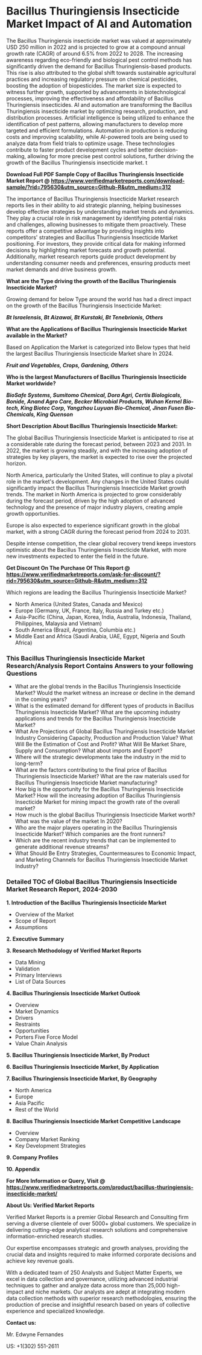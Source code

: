 <meta name="title" content="Global  Bacillus Thuringiensis Insecticide Market Impact of AI and Automation"><meta name="description" content="  The Bacillus Thuringiensis insecticide market was valued at approximately USD 250 million in 2022 and is projected to grow at a compound annual growth rate (CAGR) of ar"><meta name="title" content=" Bacillus Thuringiensis Insecticide Market Size, Share, Scope, Trends, Growth, Opportunities, Analysis, Forecast"> <h1>Bacillus Thuringiensis Insecticide Market Impact of AI and Automation</h1> The Bacillus Thuringiensis insecticide market was valued at approximately USD 250 million in 2022 and is projected to grow at a compound annual growth rate (CAGR) of around 6.5% from 2022 to 2028. The increasing awareness regarding eco-friendly and biological pest control methods has significantly driven the demand for Bacillus Thuringiensis-based products. This rise is also attributed to the global shift towards sustainable agricultural practices and increasing regulatory pressure on chemical pesticides, boosting the adoption of biopesticides. The market size is expected to witness further growth, supported by advancements in biotechnological processes, improving the effectiveness and affordability of Bacillus Thuringiensis insecticides. AI and automation are transforming the Bacillus Thuringiensis insecticide market by optimizing research, production, and distribution processes. Artificial intelligence is being utilized to enhance the identification of pest patterns, allowing manufacturers to develop more targeted and efficient formulations. Automation in production is reducing costs and improving scalability, while AI-powered tools are being used to analyze data from field trials to optimize usage. These technologies contribute to faster product development cycles and better decision-making, allowing for more precise pest control solutions, further driving the growth of the Bacillus Thuringiensis insecticide market. t</p><p id="" class=""><strong>Download Full PDF Sample Copy of Bacillus Thuringiensis Insecticide Market Report @ <a href="https://www.verifiedmarketreports.com/download-sample/?rid=795630&utm_source=Github-R&utm_medium=312" target="_blank">https://www.verifiedmarketreports.com/download-sample/?rid=795630&utm_source=Github-R&utm_medium=312</a></strong></p><p>The importance of&nbsp;Bacillus Thuringiensis Insecticide Market research reports lies in their ability to aid strategic planning, helping businesses develop effective strategies by understanding market trends and dynamics. They play a crucial role in risk management by identifying potential risks and challenges, allowing businesses to mitigate them proactively. These reports offer a competitive advantage by providing insights into competitors' strategies and Bacillus Thuringiensis Insecticide Market positioning. For investors, they provide critical data for making informed decisions by highlighting market forecasts and growth potential. Additionally, market research reports guide product development by understanding consumer needs and preferences, ensuring products meet market demands and drive business growth.</p><p><strong>What are the&nbsp;Type driving the growth of the Bacillus Thuringiensis Insecticide Market?</strong></p><p id="" class="">Growing demand for below Type around the world has had a direct impact on the growth of the Bacillus Thuringiensis Insecticide Market:</p><em><strong>Bt Israelensis, Bt Aizawai, Bt Kurstaki, Bt Tenebrionis, Others</strong></em></p><strong>What are the&nbsp;Applications&nbsp;of Bacillus Thuringiensis Insecticide Market available in the Market?</strong></p><p id="" class="">Based on Application the Market is categorized into Below types that held the largest Bacillus Thuringiensis Insecticide Market share In 2024.</p><em><strong>Fruit and Vegetables, Crops, Gardening, Others</strong></em></p><strong>Who is the largest Manufacturers of Bacillus Thuringiensis Insecticide Market worldwide?</strong></p><p><em><strong>BioSafe Systems, Sumitomo Chemical, Dora Agri, Certis Biologicals, Bonide, Anand Agro Care, Becker Microbial Products, Wuhan Kernel Bio-tech, King Biotec Corp, Yangzhou Luyuan Bio-Chemical, Jinan Fusen Bio-Chemicals, King Quenson</strong></em></p><p id="" class=""><strong>Short Description About Bacillus Thuringiensis Insecticide Market:</strong></p><p>The global Bacillus Thuringiensis Insecticide Market is anticipated to rise at a considerable rate during the forecast period, between 2023 and 2031. In 2022, the market is growing steadily, and with the increasing adoption of strategies by key players, the market is expected to rise over the projected horizon.</p><p>North America, particularly the United States, will continue to play a pivotal role in the market's development. Any changes in the United States could significantly impact the Bacillus Thuringiensis Insecticide Market growth trends. The market in North America is projected to grow considerably during the forecast period, driven by the high adoption of advanced technology and the presence of major industry players, creating ample growth opportunities.</p><p>Europe is also expected to experience significant growth in the global market, with a strong CAGR during the forecast period from 2024 to 2031.</p><p>Despite intense competition, the clear global recovery trend keeps investors optimistic about the Bacillus Thuringiensis Insecticide Market, with more new investments expected to enter the field in the future.</p><p id="" class=""><strong>Get Discount On The Purchase Of This Report @ <a href="https://www.verifiedmarketreports.com/ask-for-discount/?rid=795630&utm_source=Github-R&utm_medium=312" target="_blank">https://www.verifiedmarketreports.com/ask-for-discount/?rid=795630&utm_source=Github-R&utm_medium=312</a></strong></p>Which regions are leading the Bacillus Thuringiensis Insecticide Market?</p><ul><li>North America (United States, Canada and Mexico)</li><li>Europe (Germany, UK, France, Italy, Russia and Turkey etc.)</li><li>Asia-Pacific (China, Japan, Korea, India, Australia, Indonesia, Thailand, Philippines, Malaysia and Vietnam)</li><li>South America (Brazil, Argentina, Columbia etc.)</li><li>Middle East and Africa (Saudi Arabia, UAE, Egypt, Nigeria and South Africa)</li></ul><h3 id="" class="">This Bacillus Thuringiensis Insecticide Market Research/Analysis Report Contains Answers to your following Questions</h3><ul><li>What are the global trends in the Bacillus Thuringiensis Insecticide Market? Would the market witness an increase or decline in the demand in the coming years?</li><li>What is the estimated demand for different types of products in Bacillus Thuringiensis Insecticide Market? What are the upcoming industry applications and trends for the Bacillus Thuringiensis Insecticide Market?</li><li>What Are Projections of Global Bacillus Thuringiensis Insecticide Market Industry Considering Capacity, Production and Production Value? What Will Be the Estimation of Cost and Profit? What Will Be Market Share, Supply and Consumption? What about imports and Export?</li><li>Where will the strategic developments take the industry in the mid to long-term?</li><li>What are the factors contributing to the final price of Bacillus Thuringiensis Insecticide Market? What are the raw materials used for Bacillus Thuringiensis Insecticide Market manufacturing?</li><li>How big is the opportunity for the Bacillus Thuringiensis Insecticide Market? How will the increasing adoption of Bacillus Thuringiensis Insecticide Market for mining impact the growth rate of the overall market?</li><li>How much is the global Bacillus Thuringiensis Insecticide Market worth? What was the value of the market In 2020?</li><li>Who are the major players operating in the Bacillus Thuringiensis Insecticide Market? Which companies are the front runners?</li><li>Which are the recent industry trends that can be implemented to generate additional revenue streams?</li><li>What Should Be Entry Strategies, Countermeasures to Economic Impact, and Marketing Channels for Bacillus Thuringiensis Insecticide Market Industry?</li></ul><h3 id="" class="">Detailed TOC of Global Bacillus Thuringiensis Insecticide Market Research Report, 2024-2030</h3><p id="" class=""><strong>1. Introduction of the Bacillus Thuringiensis Insecticide Market</strong></p><ul><li>Overview of the Market</li><li>Scope of Report</li><li>Assumptions</li></ul><p id="" class=""><strong>2. Executive Summary</strong></p><p id="" class=""><strong>3. Research Methodology of Verified Market Reports</strong></p><ul><li>Data Mining</li><li>Validation</li><li>Primary Interviews</li><li>List of Data Sources</li></ul><p id="" class=""><strong>4. Bacillus Thuringiensis Insecticide Market Outlook</strong></p><ul><li>Overview</li><li>Market Dynamics</li><li>Drivers</li><li>Restraints</li><li>Opportunities</li><li>Porters Five Force Model</li><li>Value Chain Analysis</li></ul><p id="" class=""><strong>5. Bacillus Thuringiensis Insecticide Market, By Product</strong></p><p id="" class=""><strong>6. Bacillus Thuringiensis Insecticide Market, By Application</strong></p><p id="" class=""><strong>7. Bacillus Thuringiensis Insecticide Market, By Geography</strong></p><ul><li>North America</li><li>Europe</li><li>Asia Pacific</li><li>Rest of the World</li></ul><p id="" class=""><strong>8. Bacillus Thuringiensis Insecticide Market Competitive Landscape</strong></p><ul><li>Overview</li><li>Company Market Ranking</li><li>Key Development Strategies</li></ul><p id="" class=""><strong>9. Company Profiles</strong></p><p id="" class=""><strong>10. Appendix</strong></p><p id="" class=""><strong>For More Information or Query, Visit @ <a href="https://www.verifiedmarketreports.com/product/bacillus-thuringiensis-insecticide-market/" target="_blank">https://www.verifiedmarketreports.com/product/bacillus-thuringiensis-insecticide-market/</a></strong></p><p id="" class=""><strong>About Us: Verified Market Reports</strong></p><p id="" class="">Verified Market Reports is a premier Global Research and Consulting firm serving a diverse clientele of over 5000+ global customers. We specialize in delivering cutting-edge analytical research solutions and comprehensive information-enriched research studies.</p><p id="" class="">Our expertise encompasses strategic and growth analyses, providing the crucial data and insights required to make informed corporate decisions and achieve key revenue goals.</p><p id="" class="">With a dedicated team of 250 Analysts and Subject Matter Experts, we excel in data collection and governance, utilizing advanced industrial techniques to gather and analyze data across more than 25,000 high-impact and niche markets. Our analysts are adept at integrating modern data collection methods with superior research methodologies, ensuring the production of precise and insightful research based on years of collective experience and specialized knowledge.</p><p id="" class=""><strong>Contact us:</strong></p><p id="" class="">Mr. Edwyne Fernandes</p><p id="" class="">US: +1(302) 551-2611</p>